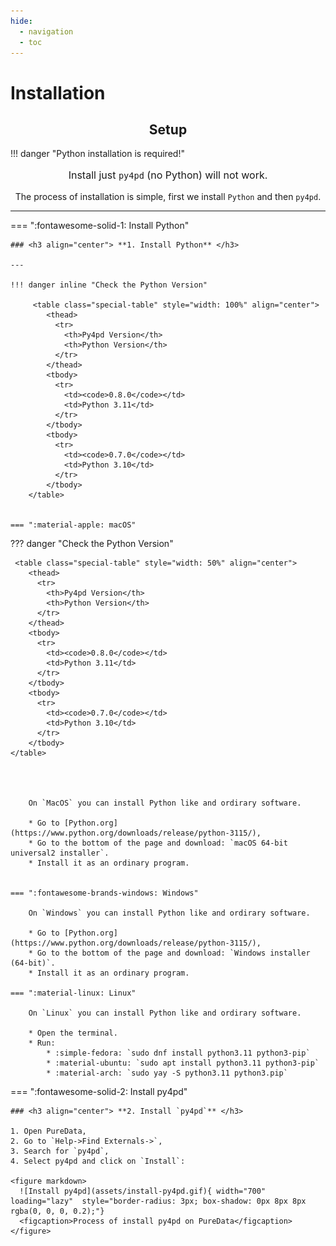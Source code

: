 ```yaml
---
hide:
  - navigation
  - toc
---
```


# Installation

## <h2 align="center"> **Setup** </h2>

!!! danger "Python installation is required!"
    <p style="font-size: 16px" align="center">Install just `py4pd` (no Python) will not work.</p>

 <p align="center"> The process of installation is simple, first we install <code>Python</code> and then <code>py4pd</code>. </p>

---

=== ":fontawesome-solid-1: Install Python"


    ### <h3 align="center"> **1. Install Python** </h3>

    ---

    !!! danger inline "Check the Python Version"

         <table class="special-table" style="width: 100%" align="center">
            <thead>
              <tr>
                <th>Py4pd Version</th>
                <th>Python Version</th>
              </tr>
            </thead>
            <tbody>
              <tr>
                <td><code>0.8.0</code></td>
                <td>Python 3.11</td>
              </tr>
            </tbody>
            <tbody>
              <tr>
                <td><code>0.7.0</code></td>
                <td>Python 3.10</td>
              </tr>
            </tbody>
        </table>


    === ":material-apple: macOS"

??? danger "Check the Python Version"

     <table class="special-table" style="width: 50%" align="center">
        <thead>
          <tr>
            <th>Py4pd Version</th>
            <th>Python Version</th>
          </tr>
        </thead>
        <tbody>
          <tr>
            <td><code>0.8.0</code></td>
            <td>Python 3.11</td>
          </tr>
        </tbody>
        <tbody>
          <tr>
            <td><code>0.7.0</code></td>
            <td>Python 3.10</td>
          </tr>
        </tbody>
    </table>




        On `MacOS` you can install Python like and ordirary software.

        * Go to [Python.org](https://www.python.org/downloads/release/python-3115/),
        * Go to the bottom of the page and download: `macOS 64-bit universal2 installer`.
        * Install it as an ordinary program.


    === ":fontawesome-brands-windows: Windows"

        On `Windows` you can install Python like and ordirary software.

        * Go to [Python.org](https://www.python.org/downloads/release/python-3115/),
        * Go to the bottom of the page and download: `Windows installer (64-bit)`.
        * Install it as an ordinary program.

    === ":material-linux: Linux"

        On `Linux` you can install Python like and ordirary software.

        * Open the terminal.
        * Run: 
            * :simple-fedora: `sudo dnf install python3.11 python3-pip`
            * :material-ubuntu: `sudo apt install python3.11 python3-pip` 
            * :material-arch: `sudo yay -S python3.11 python3.pip`

=== ":fontawesome-solid-2: Install py4pd"

    ### <h3 align="center"> **2. Install `py4pd`** </h3>

    1. Open PureData,
    2. Go to `Help->Find Externals->`,
    3. Search for `py4pd`,
    4. Select py4pd and click on `Install`:

    <figure markdown>
      ![Install py4pd](assets/install-py4pd.gif){ width="700" loading="lazy"  style="border-radius: 3px; box-shadow: 0px 8px 8px rgba(0, 0, 0, 0.2);"}
      <figcaption>Process of install py4pd on PureData</figcaption>
    </figure>
